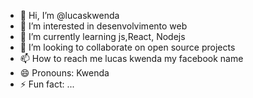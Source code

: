 - 👋 Hi, I’m @lucaskwenda
- 👀 I’m interested in desenvolvimento web
- 🌱 I’m currently learning js,React, Nodejs
- 💞️ I’m looking to collaborate on open source projects
- 📫 How to reach me lucas kwenda my facebook name
- 😄 Pronouns: Kwenda
- ⚡ Fun fact: ...

<!---
lucaskwenda/lucaskwenda is a ✨ special ✨ repository because its `README.md` (this file) appears on your GitHub profile.
You can click the Preview link to take a look at your changes.
--->
